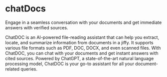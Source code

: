 # chatDocs
Engage in a seamless conversation with your documents and get immediate answers with verified sources.

ChatDOC is an AI-powered file-reading assistant that can help you extract, locate, and summarize information from documents in a jiffy. It supports various file formats such as PDF, DOC, DOCX, and even scanned files. With ChatDOC, you can chat with your documents and get instant answers with cited sources. Powered by ChatGPT, a state-of-the-art natural language processing model, ChatDOC is your go-to assistant for all your document-related queries.
